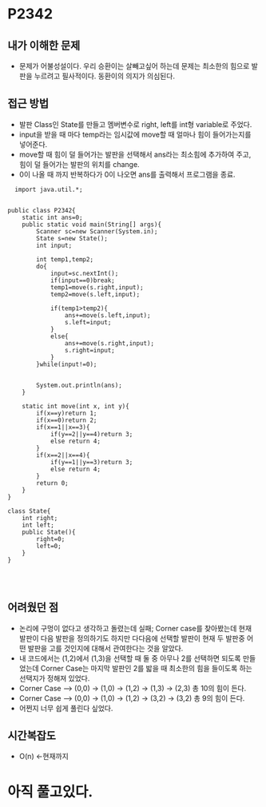 # P2342 
## 내가 이해한 문제 
  - 문제가 어불성설이다. 우리 승환이는 살빼고싶어 하는데 문제는 최소한의 힘으로 발판을 누르려고 필사적이다. 동환이의 의지가 의심된다.
## 접근 방법
  - 발판 Class인 State를 만들고 멤버변수로 right, left를 int형 variable로 주었다.
  - input을 받을 때 마다 temp라는 임시값에 move할 때 얼마나 힘이 들어가는지를 넣어준다.
  - move할 때 힘이 덜 들어가는 발판을 선택해서 ans라는 최소힘에 추가하여 주고, 힘이 덜 들어가는 발판의 위치를 change.
  - 0이 나올 때 까지 반복하다가 0이 나오면 ans를 출력해서 프로그램을 종료.
  
  
~~~
  import java.util.*;


public class P2342{
	static int ans=0;
	public static void main(String[] args){
		Scanner sc=new Scanner(System.in);
		State s=new State();
		int input;
		
		int temp1,temp2;
		do{
			input=sc.nextInt();
			if(input==0)break;
			temp1=move(s.right,input);
			temp2=move(s.left,input);

			if(temp1>temp2){
				ans+=move(s.left,input);
				s.left=input;
			}
			else{
				ans+=move(s.right,input);
				s.right=input;
			}
		}while(input!=0);			


		System.out.println(ans);
	}

	static int move(int x, int y){
		if(x==y)return 1;
		if(x==0)return 2;
		if(x==1||x==3){
			if(y==2||y==4)return 3;
			else return 4;
		}
        if(x==2||x==4){
            if(y==1||y==3)return 3;
			else return 4;
        }
		return 0;
	}
}

class State{
	int right;
	int left; 
	public State(){
		right=0;
		left=0;
	}
}
  
  
  
~~~
## 어려웠던 점
  - 논리에 구멍이 없다고 생각하고 돌렸는데 실패; 
  Corner case를 찾아봤는데 현재 발판이 다음 발판을 정의하기도 하지만 다다음에 선택할 발판이 현재 두 발판중 어떤 발판을 고를 것인지에
  대해서 관여한다는 것을 알았다.
  - 내 코드에서는 (1,2)에서 (1,3)을 선택할 때 둘 중 아무나 2를 선택하면 되도록 만들었는데 Corner Case는 마지막 발판인 2를 밟을 때 최소한의 힘을 들이도록
  하는 선택지가 정해져 있었다.
  - Corner Case --> (0,0) -> (1,0) -> (1,2) -> (1,3) -> (2,3) 총 10의 힘이 든다.
  - Corner Case --> (0,0) -> (1,0) -> (1,2) -> (3,2) -> (3,2) 총 9의 힘이 든다. 
  - 어쩐지 너무 쉽게 풀린다 싶었다. 
## 시간복잡도 
- O(n) <-현재까지

# 아직 풀고있다. 

